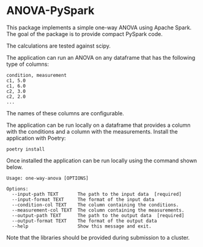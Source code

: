 ANOVA-PySpark
=============

This package implements a simple one-way ANOVA using Apache Spark.
The goal of the package is to provide compact PySpark code.

The calculations are tested against scipy.

The application can run an ANOVA on any dataframe that has the following type of columns:
```
condition, measurement
c1, 5.0
c1, 6.0
c2, 3.0
c2, 2.0
...

```

The names of these columns are configurable.

The application can be run locally on a dataframe that provides a column with the conditions and a column with the measurements.
Install the application with Poetry:

```
poetry install
```

Once installed the application can be run locally using the command shown below.

```
Usage: one-way-anova [OPTIONS]

Options:
  --input-path TEXT       The path to the input data  [required]
  --input-format TEXT     The format of the input data
  --condition-col TEXT    The column containing the conditions.
  --measurement-col TEXT  The column containing the measurements.
  --output-path TEXT      The path to the output data  [required]
  --output-format TEXT    The format of the output data
  --help                  Show this message and exit.

```
Note that the libraries should be provided during submission to a cluster.
